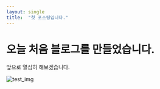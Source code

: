 ```yaml
---
layout: single
title:  "첫 포스팅입니다."
---
```


# 오늘 처음 블로그를 만들었습니다.

앞으로 열심히 해보겠습니다.

![test_img](C:\Users\zxwlg\workspace\jihwan98-github-blog\Jihwan98.github.io\images\2023-01-09-first\test_img.jpg)
